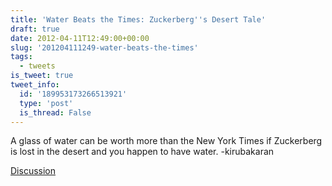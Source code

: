 ```yaml
---
title: 'Water Beats the Times: Zuckerberg''s Desert Tale'
draft: true
date: 2012-04-11T12:49:00+00:00
slug: '201204111249-water-beats-the-times'
tags:
  - tweets
is_tweet: true
tweet_info:
  id: '189953173266513921'
  type: 'post'
  is_thread: False
---
```




A glass of water can be worth more than the New York Times if Zuckerberg is lost in the desert and you happen to have water. -kirubakaran

[Discussion](https://x.com/sytelus/status/189953173266513921)
